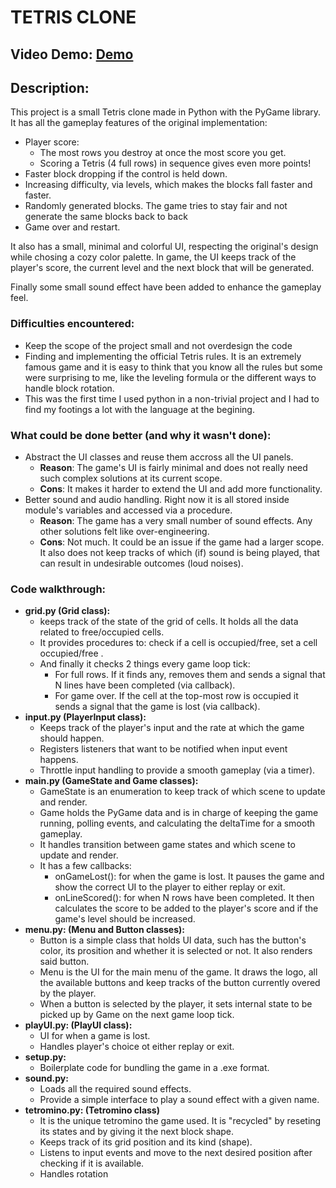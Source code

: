 # TETRIS CLONE

## Video Demo: [Demo](https://youtu.be/OH_xnL1LJNU)

## Description:

This project is a small Tetris clone made in Python with the PyGame library. It has all the gameplay features of the original implementation:
- Player score: 
    - The most rows you destroy at once the most score you get.
    - Scoring a Tetris (4 full rows) in sequence gives even more points!
- Faster block dropping if the control is held down.
- Increasing difficulty, via levels, which makes the blocks fall faster and faster.
- Randomly generated blocks. The game tries to stay fair and not generate the same blocks back to back
- Game over and restart.

It also has a small, minimal and colorful UI, respecting the original's design while chosing a cozy color palette.
In game, the UI keeps track of the player's score, the current level and the next block that will be generated.

Finally some small sound effect have been added to enhance the gameplay feel.

### Difficulties encountered:
- Keep the scope of the project small and not overdesign the code
- Finding and implementing the official Tetris rules. It is an extremely famous game and it is easy to think that you know all the rules but some were surprising to me, like the leveling formula or the different ways to handle block rotation.
- This was the first time I used python in a non-trivial project and I had to find my footings a lot with the language at the begining.

### What could be done better (and why it wasn't done):
- Abstract the UI classes and reuse them accross all the UI panels.
    - **Reason**: The game's UI is fairly minimal and does not really need such complex solutions at its current scope.
    - **Cons**: It makes it harder to extend the UI and add more functionality.
- Better sound and audio handling. Right now it is all stored inside module's variables and accessed via a procedure.
    - **Reason**: The game has a very small number of sound effects. Any other solutions felt like over-engineering.
    - **Cons**: Not much. It could be an issue if the game had a larger scope. It also does not keep tracks of which (if) sound is being played, that can result in undesirable outcomes (loud noises).

### Code walkthrough:
- **grid.py (Grid class):**
    - keeps track of the state of the grid of cells. It holds all the data related to free/occupied cells.
    - It provides procedures to: check if a cell is occupied/free, set a cell occupied/free .
    - And finally it checks 2 things every game loop tick:
        - For full rows. If it finds any, removes them and sends a signal that N lines have been completed (via callback).
        - For game over. If the cell at the top-most row is occupied it sends a signal that the game is lost (via callback).
- **input.py (PlayerInput class):**
    - Keeps track of the player's input and the rate at which the game should happen.
    - Registers listeners that want to be notified when input event happens.
    - Throttle input handling to provide a smooth gameplay (via a timer).
- **main.py (GameState and Game classes):**
    - GameState is an enumeration to keep track of which scene to update and render.
    - Game holds the PyGame data and is in charge of keeping the game running, polling events, and calculating the deltaTime for a smooth gameplay.
    - It handles transition between game states and which scene to update and render.
    - It has a few callbacks:
        - onGameLost(): for when the game is lost. It pauses the game and show the correct UI to the player to either replay or exit.
        - onLineScored(): for when N rows have been completed. It then calculates the score to be added to the player's score and if the game's level should be increased.
- **menu.py: (Menu and Button classes):**
    - Button is a simple class that holds UI data, such has the button's color, its prosition and whether it is selected or not. It also renders said button.
    - Menu is the UI for the main menu of the game. It draws the logo, all the available buttons and keep tracks of the button currently overed by the player.
    - When a button is selected by the player, it sets internal state to be picked up by Game on the next game loop tick.
- **playUI.py: (PlayUI class):**
    - UI for when a game is lost.
    - Handles player's choice ot either replay or exit.
- **setup.py:**
    - Boilerplate code for bundling the game in a .exe format.
- **sound.py:**
    - Loads all the required sound effects.
    - Provide a simple interface to play a sound effect with a given name.
- **tetromino.py: (Tetromino class)**
    - It is the unique tetromino the game used. It is "recycled" by reseting its states and by giving it the next block shape.
    - Keeps track of its grid position and its kind (shape).
    - Listens to input events and move to the next desired position after checking if it is available.
    - Handles rotation